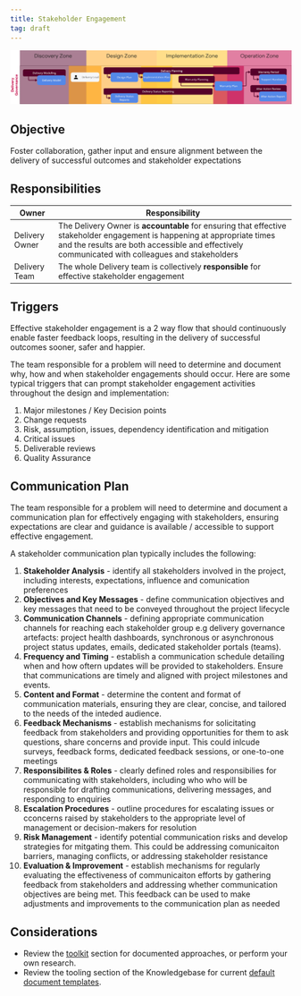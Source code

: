 ```yaml
---
title: Stakeholder Engagement
tag: draft
---
```


![Stakeholder Engagement](../delivery-governance.png)

## Objective
Foster collaboration, gather input and ensure alignment between the delivery of successful outcomes and stakeholder expectations

## Responsibilities

| Owner                 | Responsibility |
|---|---|
| Delivery Owner        | The Delivery Owner is **accountable** for ensuring that effective stakeholder engagement is happening at appropriate times and the results are both accessible and effectively communicated with colleagues and stakeholders |
| Delivery Team         | The whole Delivery team is collectively **responsible** for effective stakeholder engagement |


## Triggers

Effective stakeholder engagement is a 2 way flow that should continuously enable faster feedback loops, resulting in the delivery of successful outcomes sooner, safer and happier.

The team responsible for a problem will need to determine and document why, how and when stakeholder engagements should occur. Here are some typical triggers that can prompt stakeholder engagement activities throughout the design and implementation:

1. Major milestones /  Key Decision points 
2. Change requests
3. Risk, assumption, issues, dependency identification and mitigation
4. Critical issues
5. Deliverable reviews
6. Quality Assurance 



## Communication Plan

The team responsible for a problem will need to determine and document a communication plan for effectively engaging with stakeholders, ensuring expectations are clear and guidance is available / accessible to support effective engagement. 

A stakeholder communication plan typically includes the following: 

1. **Stakeholder Analysis** - identify all stakeholders involved in the project, including interests, expectations, influence and comunication preferences
2. **Objectives and Key Messages** - define communication objectives and key messages that need to be conveyed throughout the project lifecycle
3. **Communication Channels** - defining appropriate communication channels for reaching each stakeholder group e.g delivery governance artefacts: project health dashboards, synchronous or asynchronous project status updates, emails, dedicated stakeholder portals (teams).
4. **Frequency and Timing** - establish a communication schedule detailing when and how oftern updates will be provided to stakeholders. Ensure that communications are timely and aligned with project milestones and events.
5. **Content and Format** - determine the content and format of communication materials, ensuring they are clear, concise, and tailored to the needs of the inteded audience.
6. **Feedback Mechanisms** - establish mechanisms for solicitating feedback from stakeholders and providing opportunities for them to ask questions, share concerns and provide input. This could inlcude surveys, feedback forms, dedicated feedback sessions, or one-to-one meetings 
7. **Responsibilites & Roles** - clearly defined roles and responsibilies for communicating with stakeholders, including who who will be responsible for drafting communications, delivering messages, and responding to enquiries 
8. **Escalation Procedures** - outline procedures for escalating issues or cconcerns raised by stakeholders to the appropriate level of management or decision-makers for resolution 
9. **Risk Management** - identify potential communication risks and develop strategies for mitgating them. This could be addressing comunicaiton barriers, managing conflicts, or addressing stakeholder resistance 
10. **Evaluation & Improvement** - establish mechanisms for regularly evaluating the effectiveness of communicaiton efforts by gathering feedback from stakeholders and addressing whether communication objectives are being met. This feedback can be used to make adjustments and improvements to the communication plan as needed

## Considerations

- Review the [toolkit](/Ways-of-Working/Toolkit) section for documented approaches, or perform your own research.
- Review the tooling section of the Knowledgebase for current [default document templates](https://knowledgebase.platformdev.amdigital.co.uk/Tools-and-Providers/AMPFlow-Governance/).
